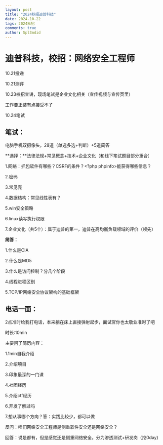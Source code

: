 ```yaml
---
layout: post
title: "2024秋招迪普科技"
date: 2024-10-22
tags: 2024秋招
comments: true
author: Spl3ndid
---
```


# 迪普科技，校招：网络安全工程师

10.21投递

10.21测评

10.23校招宣讲，现场笔试是企业文化相关（宣传视频与宣传页里）

工作要正装有点接受不了

10.24笔试



## 笔试：

电脑手机双摄像头，28道（单选多选+判断）+5道简答



**选择：**法律法规+常见概念+技术+企业文化（和线下笔试题目部分重合）

1.网络：抓包软件有哪些？CSRF的条件？<?php phpinfo>能获得哪些信息？

2.密码

3.常见壳

4.数据结构：常见线性表有？

5.win安全策略

6.linux读写执行权限



7.企业文化（共5个）：属于迪普的第一，迪普在高均衡负载领域的评价（领先）



**简答：**

1.什么是CIA

2.什么是MD5

3.什么是访问控制？分几个阶段

4.线程进程区别

5.TCP/IP网络安全协议架构的基础框架



## 电话一面：

2点准时给我打电话，本来躺在床上直接弹射起步，面试官你也太敬业准时了吧

时长:10min

主要问了简历内容：

1.1min自我介绍

2.介绍项目

3.印象最深的一门课

4.社团经历

5.介绍ctf经历

6.开发了解过吗

7.想从事哪个方向？答：实践比较少，都可以做



反问：咱们网络安全工程师是侧重软件安全还是网络安全？

回答：说是都有，但是感觉还是侧重网络安全。分为渗透测试+研发岗（挖0day)









